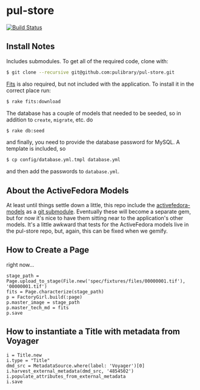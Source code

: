 pul-store
=========

[![Build Status](https://travis-ci.org/pulibrary/pul-store.png)](https://travis-ci.org/pulibrary/pul-store.png)

## Install Notes

Includes submodules. To get all of the required code, clone with:

```bash
$ git clone --recursive git@github.com:pulibrary/pul-store.git
```

[Fits](https://github.com/harvard-lts/fits) is also required, but not included with the application. To install it in the correct place run:

```bash
$ rake fits:download
```

The database has a couple of models that needed to be seeded, so in addition to `create`, `migrate`, etc. do

```bash
$ rake db:seed
```

and finally, you need to provide the database password for MySQL. A template is included, so

```bash
$ cp config/database.yml.tmpl database.yml
```

and then add the passwords to `database.yml`.


## About the ActiveFedora Models

At least until things settle down a little, this repo include the [activefedora-models](https://github.com/pulibrary/activefedora-models) as a [git submodule](http://git-scm.com/book/en/Git-Tools-Submodules). Eventually these will become a separate gem, but for now it's nice to have them sitting near to the application's other models. It's a little awkward that tests for the ActiveFedora models live in the pul-store repo, but, again, this can be fixed when we gemify.


## How to Create a Page

right now...

```
stage_path = Page.upload_to_stage(File.new('spec/fixtures/files/00000001.tif'), '00000001.tif')
fits = Page.characterize(stage_path)
p = FactoryGirl.build(:page)
p.master_image = stage_path
p.master_tech_md = fits
p.save
```

## How to instantiate a Title with metadata from Voyager

```
i = Title.new
i.type = "Title"
dmd_src = MetadataSource.where(label: 'Voyager')[0]
i.harvest_external_metadata(dmd_src, '4854502')
i.populate_attributes_from_external_metadata
i.save
```

